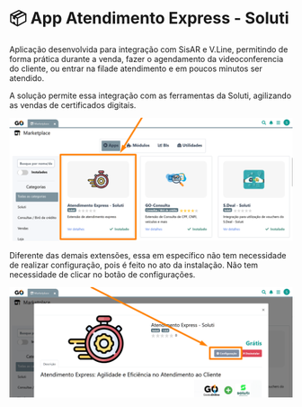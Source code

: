 # 📦 App Atendimento Express - Soluti

Aplicação desenvolvida para integração com SisAR e V.Line, permitindo de forma prática durante a venda, fazer o agendamento da videoconferencia do cliente, ou entrar na filade atendimento e em poucos minutos ser atendido.

A solução permite essa integração com as ferramentas da Soluti, agilizando as vendas de certificados digitais.

![](/erp-v2/assets/marketplace/atendimento_express_soluti/extensao_atendimento_express_01.png)

Diferente das demais extensões, essa em específico não tem necessidade de realizar configuração, pois é feito no ato da instalação. Não tem necessidade de clicar no botão de configurações.

![](/erp-v2/assets/marketplace/atendimento_express_soluti/extensao_atendimento_express_02.png)

